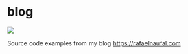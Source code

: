 # blog

![](https://github.com/rnaufal/blog/workflows/Java%20CI/badge.svg)

Source code examples from my blog https://rafaelnaufal.com
